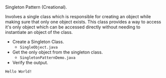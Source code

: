 Singleton Pattern (Creational).

Involves a single class which is responsible for creating an object while making sure that only one object exists. This class provides a way to access it's only object which can be accessed directly without needing to instantiate an object of the class.

* Create a Singleton Class.
  * `SingleObject.java`
* Get the only object from the singleton class.
  * `SingletonPatternDemo.java`
* Verify the output.
```
Hello World!
```
